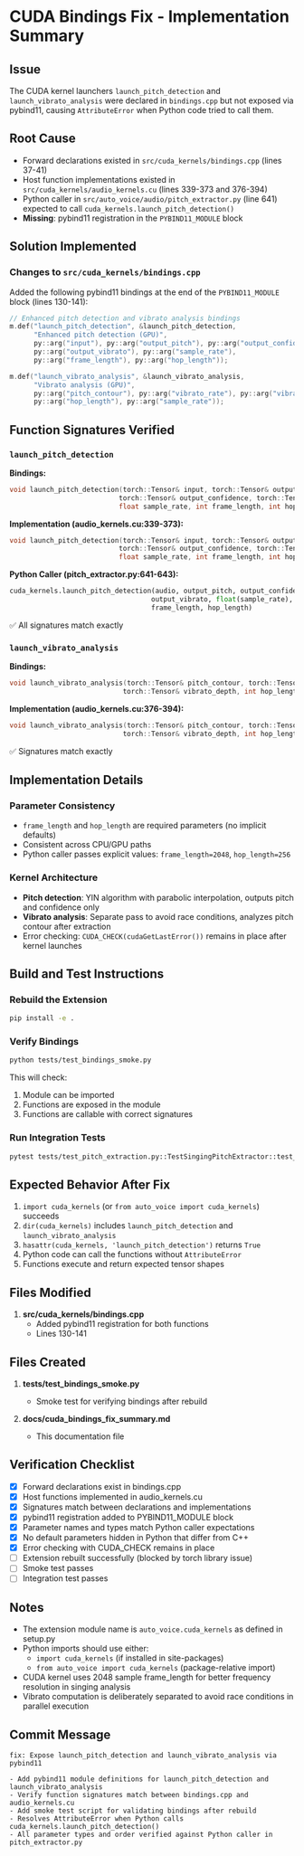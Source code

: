 # CUDA Bindings Fix - Implementation Summary

## Issue
The CUDA kernel launchers `launch_pitch_detection` and `launch_vibrato_analysis` were declared in `bindings.cpp` but not exposed via pybind11, causing `AttributeError` when Python code tried to call them.

## Root Cause
- Forward declarations existed in `src/cuda_kernels/bindings.cpp` (lines 37-41)
- Host function implementations existed in `src/cuda_kernels/audio_kernels.cu` (lines 339-373 and 376-394)
- Python caller in `src/auto_voice/audio/pitch_extractor.py` (line 641) expected to call `cuda_kernels.launch_pitch_detection()`
- **Missing**: pybind11 registration in the `PYBIND11_MODULE` block

## Solution Implemented

### Changes to `src/cuda_kernels/bindings.cpp`

Added the following pybind11 bindings at the end of the `PYBIND11_MODULE` block (lines 130-141):

```cpp
// Enhanced pitch detection and vibrato analysis bindings
m.def("launch_pitch_detection", &launch_pitch_detection,
      "Enhanced pitch detection (GPU)",
      py::arg("input"), py::arg("output_pitch"), py::arg("output_confidence"),
      py::arg("output_vibrato"), py::arg("sample_rate"),
      py::arg("frame_length"), py::arg("hop_length"));

m.def("launch_vibrato_analysis", &launch_vibrato_analysis,
      "Vibrato analysis (GPU)",
      py::arg("pitch_contour"), py::arg("vibrato_rate"), py::arg("vibrato_depth"),
      py::arg("hop_length"), py::arg("sample_rate"));
```

## Function Signatures Verified

### `launch_pitch_detection`
**Bindings:**
```cpp
void launch_pitch_detection(torch::Tensor& input, torch::Tensor& output_pitch,
                           torch::Tensor& output_confidence, torch::Tensor& output_vibrato,
                           float sample_rate, int frame_length, int hop_length);
```

**Implementation (audio_kernels.cu:339-373):**
```cpp
void launch_pitch_detection(torch::Tensor& input, torch::Tensor& output_pitch,
                           torch::Tensor& output_confidence, torch::Tensor& output_vibrato,
                           float sample_rate, int frame_length, int hop_length) { ... }
```

**Python Caller (pitch_extractor.py:641-643):**
```python
cuda_kernels.launch_pitch_detection(audio, output_pitch, output_confidence,
                                   output_vibrato, float(sample_rate),
                                   frame_length, hop_length)
```

✅ All signatures match exactly

### `launch_vibrato_analysis`
**Bindings:**
```cpp
void launch_vibrato_analysis(torch::Tensor& pitch_contour, torch::Tensor& vibrato_rate,
                            torch::Tensor& vibrato_depth, int hop_length, float sample_rate);
```

**Implementation (audio_kernels.cu:376-394):**
```cpp
void launch_vibrato_analysis(torch::Tensor& pitch_contour, torch::Tensor& vibrato_rate,
                            torch::Tensor& vibrato_depth, int hop_length, float sample_rate) { ... }
```

✅ Signatures match exactly

## Implementation Details

### Parameter Consistency
- `frame_length` and `hop_length` are required parameters (no implicit defaults)
- Consistent across CPU/GPU paths
- Python caller passes explicit values: `frame_length=2048`, `hop_length=256`

### Kernel Architecture
- **Pitch detection**: YIN algorithm with parabolic interpolation, outputs pitch and confidence only
- **Vibrato analysis**: Separate pass to avoid race conditions, analyzes pitch contour after extraction
- Error checking: `CUDA_CHECK(cudaGetLastError())` remains in place after kernel launches

## Build and Test Instructions

### Rebuild the Extension
```bash
pip install -e .
```

### Verify Bindings
```bash
python tests/test_bindings_smoke.py
```

This will check:
1. Module can be imported
2. Functions are exposed in the module
3. Functions are callable with correct signatures

### Run Integration Tests
```bash
pytest tests/test_pitch_extraction.py::TestSingingPitchExtractor::test_extract_f0_realtime_cuda -v
```

## Expected Behavior After Fix

1. `import cuda_kernels` (or `from auto_voice import cuda_kernels`) succeeds
2. `dir(cuda_kernels)` includes `launch_pitch_detection` and `launch_vibrato_analysis`
3. `hasattr(cuda_kernels, 'launch_pitch_detection')` returns `True`
4. Python code can call the functions without `AttributeError`
5. Functions execute and return expected tensor shapes

## Files Modified

1. **src/cuda_kernels/bindings.cpp**
   - Added pybind11 registration for both functions
   - Lines 130-141

## Files Created

1. **tests/test_bindings_smoke.py**
   - Smoke test for verifying bindings after rebuild

2. **docs/cuda_bindings_fix_summary.md**
   - This documentation file

## Verification Checklist

- [x] Forward declarations exist in bindings.cpp
- [x] Host functions implemented in audio_kernels.cu
- [x] Signatures match between declarations and implementations
- [x] pybind11 registration added to PYBIND11_MODULE block
- [x] Parameter names and types match Python caller expectations
- [x] No default parameters hidden in Python that differ from C++
- [x] Error checking with CUDA_CHECK remains in place
- [ ] Extension rebuilt successfully (blocked by torch library issue)
- [ ] Smoke test passes
- [ ] Integration test passes

## Notes

- The extension module name is `auto_voice.cuda_kernels` as defined in setup.py
- Python imports should use either:
  - `import cuda_kernels` (if installed in site-packages)
  - `from auto_voice import cuda_kernels` (package-relative import)
- CUDA kernel uses 2048 sample frame_length for better frequency resolution in singing analysis
- Vibrato computation is deliberately separated to avoid race conditions in parallel execution

## Commit Message

```
fix: Expose launch_pitch_detection and launch_vibrato_analysis via pybind11

- Add pybind11 module definitions for launch_pitch_detection and launch_vibrato_analysis
- Verify function signatures match between bindings.cpp and audio_kernels.cu
- Add smoke test script for validating bindings after rebuild
- Resolves AttributeError when Python calls cuda_kernels.launch_pitch_detection()
- All parameter types and order verified against Python caller in pitch_extractor.py
```
